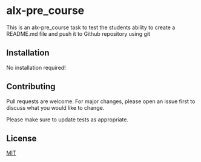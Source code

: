 # alx-pre_course

This is an alx-pre_course task to test the students ability to create a README.md file and push it to Github repository using git

## Installation
No installation required!

## Contributing
Pull requests are welcome. For major changes, please open an issue first to discuss what you would like to change.

Please make sure to update tests as appropriate.

## License
[MIT](https://choosealicense.com/licenses/mit/)